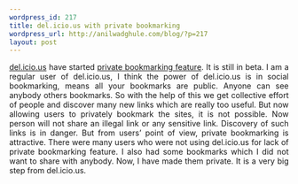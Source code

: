 ```yaml
--- 
wordpress_id: 217
title: del.icio.us with private bookmarking
wordpress_url: http://anilwadghule.com/blog/?p=217
layout: post
---
```

<p align="justify"><a href="http://del.icio.us/"><img alt="" src="http://img472.imageshack.us/img472/5267/delicious42px9gj.gif" align="left" border="0" />del.icio.us</a> have started <a href="http://blog.del.icio.us/blog/2006/03/private_saving_.html">private bookmarking feature</a>. It is still in beta. I am a regular user of del.icio.us, I think the power of del.icio.us is in social bookmarking, means all your bookmarks are public. Anyone can see anybody others bookmarks. So with the help of this we get collective effort of people and discover many new links which are really too useful. But now allowing users to privately bookmark the sites, it is not possible. Now person will not share an illegal link or any sensitive link. Discovery of such links is in danger. But from users’ point of view, private bookmarking is attractive. There were many users who were not using del.icio.us for lack of private bookmarking feature. I also had some bookmarks which I did not want to share with anybody. Now, I have made them private. It is a very big step from del.icio.us.</p>
